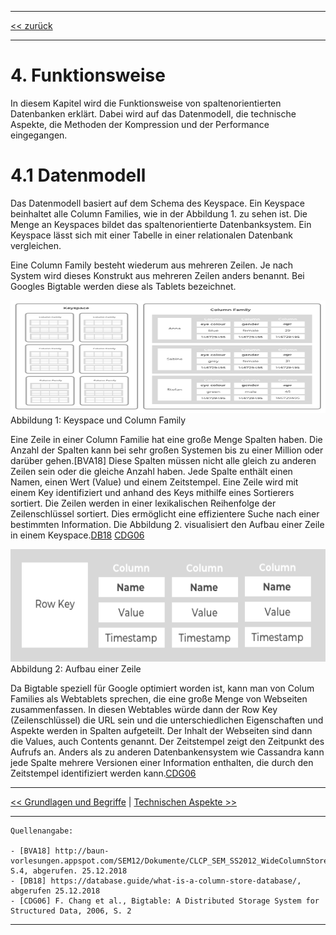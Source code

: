 ***

[<< zurück](02_toc.md)

***

# 4. Funktionsweise

In diesem Kapitel wird die Funktionsweise von spaltenorientierten Datenbanken erklärt. Dabei wird auf das Datenmodell, die technische Aspekte, die Methoden der Kompression und der Performance eingegangen.


# 4.1 Datenmodell

Das Datenmodell basiert auf dem Schema des Keyspace. Ein Keyspace beinhaltet alle Column Families, wie in der Abbildung 1. zu sehen ist. Die Menge an Keyspaces bildet das spaltenorientierte Datenbanksystem. Ein Keyspace lässt sich mit einer Tabelle in einer relationalen Datenbank vergleichen.

Eine Column Family besteht wiederum aus mehreren Zeilen. Je nach System wird dieses Konstrukt aus mehreren Zeilen anders benannt. Bei Googles Bigtable werden diese als Tablets bezeichnet. 


<img src="files/Keyspace_columnFamily_klein.png" alt="Keyspace und Column Family" style="width:570px;height:180px;">
Abbildung 1: Keyspace und Column Family



Eine Zeile in einer Column Familie hat eine große Menge Spalten haben. Die Anzahl der Spalten kann bei sehr großen Systemen bis zu einer Million oder darüber gehen.[BVA18]  Diese Spalten müssen nicht alle gleich zu anderen Zeilen sein oder die gleiche Anzahl haben. Jede Spalte enthält einen Namen, einen Wert (Value) und einem Zeitstempel. Eine Zeile wird mit einem Key identifiziert und anhand des Keys mithilfe eines Sortierers sortiert. Die Zeilen werden in einer lexikalischen Reihenfolge der Zeilenschlüssel sortiert. Dies ermöglicht eine effizientere Suche nach einer bestimmten Information. Die Abbildung 2. visualisiert den Aufbau einer Zeile in einem Keyspace.[DB18](references.md) [CDG06](references.md)

<img src="files/Zeile_row.png" alt="Aufbau einer Zeile" style="width:570px;height:180px;">
Abbildung 2: Aufbau einer Zeile



Da Bigtable speziell für Google optimiert worden ist, kann man von Colum Families als Webtablets sprechen, die eine große Menge von Webseiten zusammenfassen. In diesen Webtables würde dann der Row Key (Zeilenschlüssel) die URL sein und die unterschiedlichen Eigenschaften und Aspekte werden in Spalten aufgeteilt. Der Inhalt der Webseiten sind dann die Values, auch Contents genannt. Der Zeitstempel zeigt den Zeitpunkt des Aufrufs an. Anders als zu anderen Datenbankensystem wie Cassandra kann jede Spalte mehrere Versionen einer Information enthalten, die durch den Zeitstempel identifiziert werden kann.[CDG06](references.md)


***

[<< Grundlagen und Begriffe](05_basics.md) | [Technischen Aspekte >>](06-2_technical_aspects.md)

***

```
Quellenangabe:

- [BVA18] http://baun-vorlesungen.appspot.com/SEM12/Dokumente/CLCP_SEM_SS2012_WideColumnStores_Ausarbeitung.pdf, S.4, abgerufen. 25.12.2018
- [DB18] https://database.guide/what-is-a-column-store-database/, abgerufen 25.12.2018
- [CDG06] F. Chang et al., Bigtable: A Distributed Storage System for Structured Data, 2006, S. 2

```
***